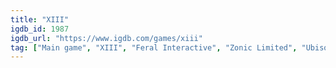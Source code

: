 ```yaml
---
title: "XIII"
igdb_id: 1987
igdb_url: "https://www.igdb.com/games/xiii"
tag: ["Main game", "XIII", "Feral Interactive", "Zonic Limited", "Ubisoft Paris", "SouthEnd Interactive", "Shooter", "Puzzle", "Single player", "Multiplayer", "First person", "Action", "Thriller", "Stealth", "Drama"]
---
```

